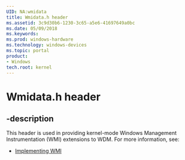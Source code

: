 ```yaml
---
UID: NA:wmidata
title: Wmidata.h header
ms.assetid: 3c9d30b6-1230-3c65-a5e6-41697649a0bc
ms.date: 05/09/2018
ms.keywords: 
ms.prod: windows-hardware
ms.technology: windows-devices
ms.topic: portal
product:
- Windows
tech.root: kernel
---
```


# Wmidata.h header


## -description

This header is used in providing kernel-mode Windows Management Instrumentation (WMI) extensions to WDM. For more information, see:

- [Implementing WMI](https://docs.microsoft.com/windows-hardware/drivers/kernel/implementing-wmi)

